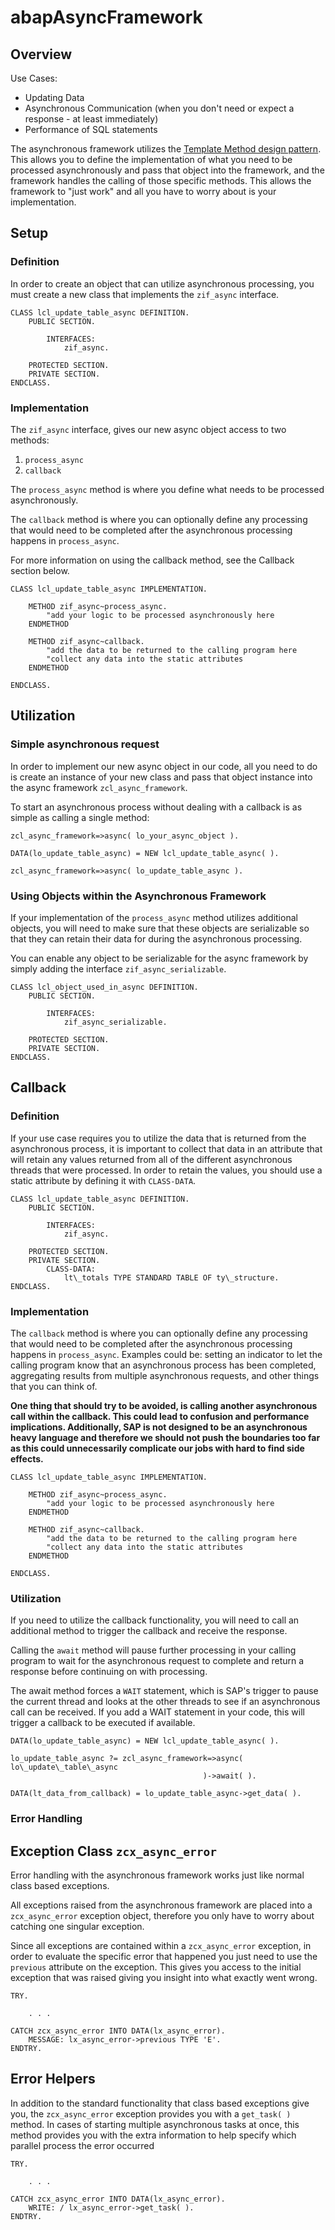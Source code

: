 # abapAsyncFramework


## Overview
Use Cases:

*   Updating Data
*   Asynchronous Communication (when you don't need or expect a response - at least immediately)
*   Performance of SQL statements

The asynchronous framework utilizes the [Template Method design pattern](https://sourcemaking.com/design_patterns/template_method). This allows you to define the implementation of what you need to be processed asynchronously and pass that object into the framework, and the framework handles the calling of those specific methods. This allows the framework to "just work" and all you have to worry about is your implementation.

## Setup

### Definition

In order to create an object that can utilize asynchronous processing, you must create a new class that implements the `zif_async` interface.
```abap
CLASS lcl_update_table_async DEFINITION.
	PUBLIC SECTION.

		INTERFACES:
			zif_async.

	PROTECTED SECTION.
	PRIVATE SECTION.
ENDCLASS.
```

### Implementation

The `zif_async` interface, gives our new async object access to two methods:

1. `process_async`
2.  `callback`

The `process_async` method is where you define what needs to be processed asynchronously.

The `callback` method is where you can optionally define any processing that would need to be completed after the asynchronous processing happens in `process_async`.

For more information on using the callback method, see the Callback section below.
```abap
CLASS lcl_update_table_async IMPLEMENTATION.

	METHOD zif_async~process_async.
		"add your logic to be processed asynchronously here
	ENDMETHOD

	METHOD zif_async~callback.
		"add the data to be returned to the calling program here
		"collect any data into the static attributes
	ENDMETHOD

ENDCLASS.
```

## Utilization

### Simple asynchronous request

In order to implement our new async object in our code, all you need to do is create an instance of your new class and pass that object instance into the async framework `zcl_async_framework`.

To start an asynchronous process without dealing with a callback is as simple as calling a single method:

`zcl_async_framework=>async( lo_your_async_object ).`

```abap
DATA(lo_update_table_async) = NEW lcl_update_table_async( ).

zcl_async_framework=>async( lo_update_table_async ).
```

### Using Objects within the Asynchronous Framework

If your implementation of the `process_async` method utilizes additional objects, you will need to make sure that these objects are serializable so that they can retain their data for during the asynchronous processing.

You can enable any object to be serializable for the async framework by simply adding the interface `zif_async_serializable`.
```abap
CLASS lcl_object_used_in_async DEFINITION.
	PUBLIC SECTION.

		INTERFACES:    
			zif_async_serializable.

	PROTECTED SECTION.
	PRIVATE SECTION.
ENDCLASS.
```

## Callback

### Definition

If your use case requires you to utilize the data that is returned from the asynchronous process, it is important to collect that data in an attribute that will retain any values returned from all of the different asynchronous threads that were processed. In order to retain the values, you should use a static attribute by defining it with `CLASS-DATA`.
```abap
CLASS lcl_update_table_async DEFINITION.
	PUBLIC SECTION.

		INTERFACES:
			zif_async.

	PROTECTED SECTION.
	PRIVATE SECTION.
		CLASS-DATA:
			lt\_totals TYPE STANDARD TABLE OF ty\_structure.
ENDCLASS.
```

### Implementation

The `callback` method is where you can optionally define any processing that would need to be completed after the asynchronous processing happens in `process_async`. Examples could be: setting an indicator to let the calling program know that an asynchronous process has been completed, aggregating results from multiple asynchronous requests, and other things that you can think of.

**One thing that should try to be avoided, is calling another asynchronous call within the callback. This could lead to confusion and performance implications. Additionally, SAP is not designed to be an asynchronous heavy language and therefore we should not push the boundaries too far as this could unnecessarily complicate our jobs with hard to find side effects.**
```abap
CLASS lcl_update_table_async IMPLEMENTATION.

	METHOD zif_async~process_async.
		"add your logic to be processed asynchronously here
	ENDMETHOD

	METHOD zif_async~callback.
		"add the data to be returned to the calling program here
		"collect any data into the static attributes
	ENDMETHOD

ENDCLASS.
```

### Utilization

If you need to utilize the callback functionality, you will need to call an additional method to trigger the callback and receive the response.

Calling the `await` method will pause further processing in your calling program to wait for the asynchronous request to complete and return a response before continuing on with processing.

The await method forces a `WAIT` statement, which is SAP's trigger to pause the current thread and looks at the other threads to see if an asynchronous call can be received. If you add a WAIT statement in your code, this will trigger a callback to be executed if available.
```abap
DATA(lo_update_table_async) = NEW lcl_update_table_async( ).

lo_update_table_async ?= zcl_async_framework=>async( lo\_update\_table\_async
										   )->await( ).

DATA(lt_data_from_callback) = lo_update_table_async->get_data( ).
```

### Error Handling

## Exception Class `zcx_async_error`

Error handling with the asynchronous framework works just like normal class based exceptions.

All exceptions raised from the asynchronous framework are placed into a `zcx_async_error` exception object, therefore you only have to worry about catching one singular exception.

Since all exceptions are contained within a `zcx_async_error` exception, in order to evaluate the specific error that happened you just need to use the `previous` attribute on the exception. This gives you access to the initial exception that was raised giving you insight into what exactly went wrong. 
```abap
TRY.

	. . .

CATCH zcx_async_error INTO DATA(lx_async_error).
	MESSAGE: lx_async_error->previous TYPE 'E'.
ENDTRY.
```

## Error Helpers

In addition to the standard functionality that class based exceptions give you, the `zcx_async_error` exception provides you with a `get_task( )` method. In cases of starting multiple asynchronous tasks at once, this method provides you with the extra information to help specify which parallel process the error occurred 
```abap
TRY.

	. . .

CATCH zcx_async_error INTO DATA(lx_async_error).
	WRITE: / lx_async_error->get_task( ).
ENDTRY.
```
